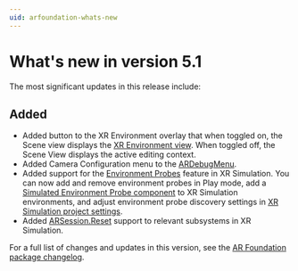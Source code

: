 ```yaml
---
uid: arfoundation-whats-new
---
```

# What's new in version 5.1

The most significant updates in this release include:

## Added

- Added button to the XR Environment overlay that when toggled on, the Scene view displays the [XR Environment view](xref:arfoundation-simulation-xr-environment-view). When toggled off, the Scene View displays the active editing context.
- Added Camera Configuration menu to the [ARDebugMenu](xref:arfoundation-debug-menu).
- Added support for the [Environment Probes](xref:arfoundation-environment-probes) feature in XR Simulation. You can now add and remove environment probes in Play mode, add a [Simulated Environment Probe component](xref:arfoundation-simulation-environments#simulated-environment-probe-component) to XR Simulation environments, and adjust environment probe discovery settings in [XR Simulation project settings](xref:arfoundation-simulation-project-settings).
- Added [ARSession.Reset](xref:UnityEngine.XR.ARFoundation.ARSession.Reset) support to relevant subsystems in XR Simulation.

For a full list of changes and updates in this version, see the [AR Foundation package changelog](xref:arfoundation-changelog).
